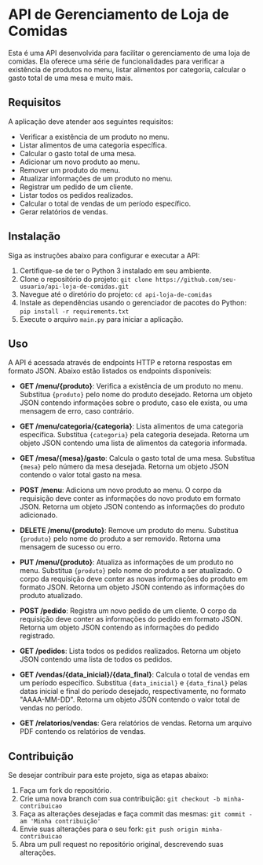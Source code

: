 # API de Gerenciamento de Loja de Comidas

Esta é uma API desenvolvida para facilitar o gerenciamento de uma loja de comidas. Ela oferece uma série de funcionalidades para verificar a existência de produtos no menu, listar alimentos por categoria, calcular o gasto total de uma mesa e muito mais.

## Requisitos

A aplicação deve atender aos seguintes requisitos:

- Verificar a existência de um produto no menu.
- Listar alimentos de uma categoria específica.
- Calcular o gasto total de uma mesa.
- Adicionar um novo produto ao menu.
- Remover um produto do menu.
- Atualizar informações de um produto no menu.
- Registrar um pedido de um cliente.
- Listar todos os pedidos realizados.
- Calcular o total de vendas de um período específico.
- Gerar relatórios de vendas.

## Instalação

Siga as instruções abaixo para configurar e executar a API:

1. Certifique-se de ter o Python 3 instalado em seu ambiente.
2. Clone o repositório do projeto: `git clone https://github.com/seu-usuario/api-loja-de-comidas.git`
3. Navegue até o diretório do projeto: `cd api-loja-de-comidas`
4. Instale as dependências usando o gerenciador de pacotes do Python: `pip install -r requirements.txt`
5. Execute o arquivo `main.py` para iniciar a aplicação.

## Uso

A API é acessada através de endpoints HTTP e retorna respostas em formato JSON. Abaixo estão listados os endpoints disponíveis:

- **GET /menu/{produto}**: Verifica a existência de um produto no menu. Substitua `{produto}` pelo nome do produto desejado. Retorna um objeto JSON contendo informações sobre o produto, caso ele exista, ou uma mensagem de erro, caso contrário.

- **GET /menu/categoria/{categoria}**: Lista alimentos de uma categoria específica. Substitua `{categoria}` pela categoria desejada. Retorna um objeto JSON contendo uma lista de alimentos da categoria informada.

- **GET /mesa/{mesa}/gasto**: Calcula o gasto total de uma mesa. Substitua `{mesa}` pelo número da mesa desejada. Retorna um objeto JSON contendo o valor total gasto na mesa.

- **POST /menu**: Adiciona um novo produto ao menu. O corpo da requisição deve conter as informações do novo produto em formato JSON. Retorna um objeto JSON contendo as informações do produto adicionado.

- **DELETE /menu/{produto}**: Remove um produto do menu. Substitua `{produto}` pelo nome do produto a ser removido. Retorna uma mensagem de sucesso ou erro.

- **PUT /menu/{produto}**: Atualiza as informações de um produto no menu. Substitua `{produto}` pelo nome do produto a ser atualizado. O corpo da requisição deve conter as novas informações do produto em formato JSON. Retorna um objeto JSON contendo as informações do produto atualizado.

- **POST /pedido**: Registra um novo pedido de um cliente. O corpo da requisição deve conter as informações do pedido em formato JSON. Retorna um objeto JSON contendo as informações do pedido registrado.

- **GET /pedidos**: Lista todos os pedidos realizados. Retorna um objeto JSON contendo uma lista de todos os pedidos.

- **GET /vendas/{data_inicial}/{data_final}**: Calcula o total de vendas em um período específico. Substitua `{data_inicial}` e `{data_final}` pelas datas inicial e final do período desejado, respectivamente, no formato "AAAA-MM-DD". Retorna um objeto JSON contendo o valor total de vendas no período.

- **GET /relatorios/vendas**: Gera relatórios de vendas. Retorna um arquivo PDF contendo os relatórios de vendas.

## Contribuição

Se desejar contribuir para este projeto, siga as etapas abaixo:

1. Faça um fork do repositório.
2. Crie uma nova branch com sua contribuição: `git checkout -b minha-contribuicao`
3. Faça as alterações desejadas e faça commit das mesmas: `git commit -am 'Minha contribuição'`
4. Envie suas alterações para o seu fork: `git push origin minha-contribuicao`
5. Abra um pull request no repositório original, descrevendo suas alterações.


